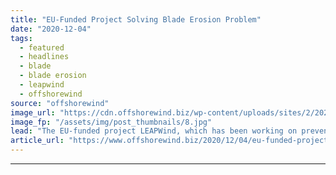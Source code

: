 ```yaml
---
title: "EU-Funded Project Solving Blade Erosion Problem"
date: "2020-12-04"
tags: 
  - featured
  - headlines
  - blade
  - blade erosion
  - leapwind
  - offshorewind
source: "offshorewind"
image_url: "https://cdn.offshorewind.biz/wp-content/uploads/sites/2/2020/12/04133003/wind-blade-erosion_LEAPWind.jpg"
image_fp: "/assets/img/post_thumbnails/8.jpg"
lead: "The EU-funded project LEAPWind, which has been working on preventing blade erosion on offshore"
article_url: "https://www.offshorewind.biz/2020/12/04/eu-funded-project-solving-blade-erosion-problem/"
---
```


---
